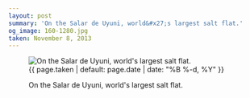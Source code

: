 ```yaml
---
layout: post
summary: 'On the Salar de Uyuni, world&#x27;s largest salt flat.'
og_image: 160-1280.jpg
taken: November 8, 2013
---
```


<figure class="post">
<img alt="On the Salar de Uyuni, world's largest salt flat." sizes="(min-width: 700px) 50vw, calc(100vw - 2rem)" src="{{ site.assets_url }}/160-640.jpg" srcset="{{ site.assets_url }}/160-1280.jpg 1280w, {{ site.assets_url }}/160-960.jpg 960w, {{ site.assets_url }}/160-640.jpg 640w, {{ site.assets_url }}/160-320.jpg 320w"/>
<figcaption>
<time>{{ page.taken | default: page.date | date: "%B %-d, %Y" }}</time>
<p>On the Salar de Uyuni, world's largest salt flat.</p>
</figcaption>
</figure>
